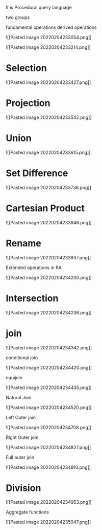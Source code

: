 It is Procedural query language

two groups

fundamental operations
derived operations

![[Pasted image 20220204233054.png]]

![[Pasted image 20220204233214.png]]

# Selection

![[Pasted image 20220204233427.png]]

# Projection

![[Pasted image 20220204233542.png]]

# Union

![[Pasted image 20220204233615.png]]

# Set Difference

![[Pasted image 20220204233736.png]]

# Cartesian Product

![[Pasted image 20220204233846.png]]

# Rename

![[Pasted image 20220204233937.png]]

Extended operations in RA

![[Pasted image 20220204234200.png]]

# Intersection

![[Pasted image 20220204234238.png]]

# join

![[Pasted image 20220204234342.png]]

conditional join

![[Pasted image 20220204234420.png]]

equijoin

![[Pasted image 20220204234435.png]]

Natural Join

![[Pasted image 20220204234520.png]]

Left Outer join

![[Pasted image 20220204234708.png]]

Right Outer join

![[Pasted image 20220204234827.png]]


Full outer join

![[Pasted image 20220204234910.png]]


# Division

![[Pasted image 20220204234953.png]]



Aggregate functions

![[Pasted image 20220204235047.png]]

